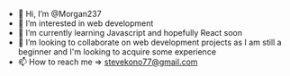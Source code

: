 - 👋 Hi, I’m @Morgan237
- 👀 I’m interested in web development
- 🌱 I’m currently learning Javascript and hopefully React soon
- 💞️ I’m looking to collaborate on web development projects as I am still a beginner and I'm looking to acquire some experience
- 📫 How to reach me => stevekono77@gmail.com

<!---
Morgan237/Morgan237 is a ✨ special ✨ repository because its `README.md` (this file) appears on your GitHub profile.
You can click the Preview link to take a look at your changes.
--->
